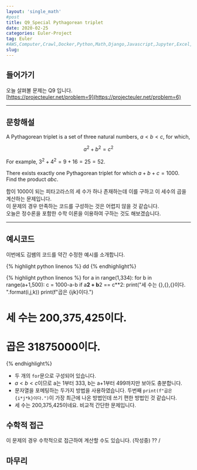 ```yaml
---
layout: 'single_math'
#post
title: Q9_Special Pythagorean triplet
date: 2020-02-25
categories: Euler-Project
tag: Euler
#AWS,Computer,Crawl,Docker,Python,Math,Django,Javascript,Jupyter,Excel,Etc,Matplotlib
slug:  
---
```


## 들어가기

오늘 살펴볼 문제는 Q9 입니다.  
[https://projecteuler.net/problem=9](https://projecteuler.net/problem=6)

---

## 문항해설

A Pythagorean triplet is a set of three natural numbers, $a<b<c$, for which,

$$a^2+b^2=c^2$$

For example, $3^2+ 4^2= 9 + 16 = 25 = 52$.

There exists exactly one Pythagorean triplet for which $a+b+c= 1000$.  
Find the product $abc$.

합이 1000이 되는 피타고라스의 세 수가 하나 존재하는데 이를 구하고 이 세수의 곱을 계산하는 문제입니다.  
이 문제의 경우 만족하는 코드를 구성하는 것은 어렵지 않을 것 같습니다.  
오늘은 정수론을 포함한 수학 이론을 이용하여 구하는 것도 해보겠습니다.

---

## 예시코드

이번에도 김쌤의 코드를 약간 수정한 예시를 소개합니다.

{% highlight python linenos %}
dd
{% endhighlight%}

{% highlight python linenos %}
for a in range(1,334):
    for b in range(a+1,500):
        c = 1000-a-b
        if a**2 + b**2 == c**2:
            print("세 수는 {},{},{}이다. ".format(i,j,k))
            print(f"곱은 {i*j*k}이다.")
# 세 수는 200,375,425이다.
# 곱은 31875000이다.
{% endhighlight%}


-   두 개의 `for`문으로 구성되어 있습니다.
-   $a<b<c$이므로 a는 1부터 333, b는 a+1부터 499까지만 보아도 충분합니다.
-   문자열을 포메팅하는 두가지 방법을 사용하였습니다. 두번째 `print(f"곱은 {i*j*k}이다.")`이 가장 최근에 나온 방법인데 쓰기 편한 방법인 것 같습니다.
-   세 수는 200,375,425이네요. 비교적 간단한 문제입니다.

## 수학적 접근

이 문제의 경우 수학적으로 접근하여 계산할 수도 있습니다. (작성중)  ??
/

## 마무리